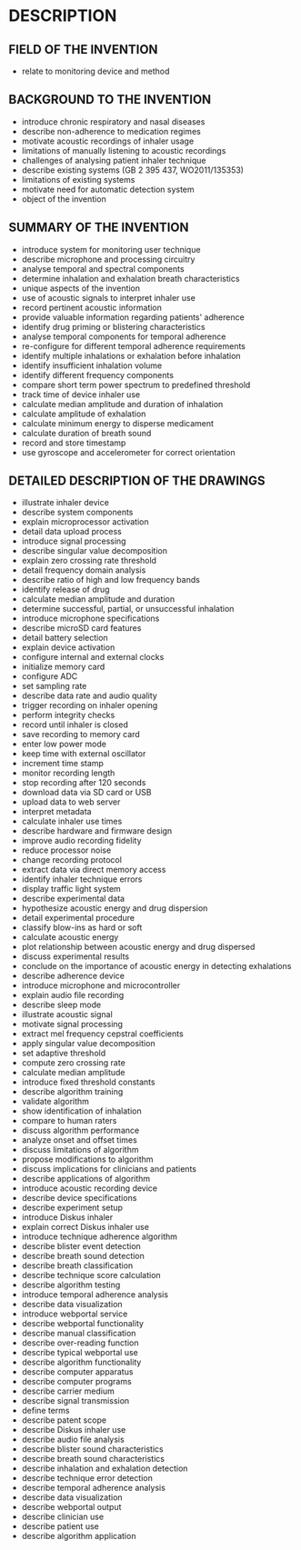 # DESCRIPTION

## FIELD OF THE INVENTION

- relate to monitoring device and method

## BACKGROUND TO THE INVENTION

- introduce chronic respiratory and nasal diseases
- describe non-adherence to medication regimes
- motivate acoustic recordings of inhaler usage
- limitations of manually listening to acoustic recordings
- challenges of analysing patient inhaler technique
- describe existing systems (GB 2 395 437, WO2011/135353)
- limitations of existing systems
- motivate need for automatic detection system
- object of the invention

## SUMMARY OF THE INVENTION

- introduce system for monitoring user technique
- describe microphone and processing circuitry
- analyse temporal and spectral components
- determine inhalation and exhalation breath characteristics
- unique aspects of the invention
- use of acoustic signals to interpret inhaler use
- record pertinent acoustic information
- provide valuable information regarding patients' adherence
- identify drug priming or blistering characteristics
- analyse temporal components for temporal adherence
- re-configure for different temporal adherence requirements
- identify multiple inhalations or exhalation before inhalation
- identify insufficient inhalation volume
- identify different frequency components
- compare short term power spectrum to predefined threshold
- track time of device inhaler use
- calculate median amplitude and duration of inhalation
- calculate amplitude of exhalation
- calculate minimum energy to disperse medicament
- calculate duration of breath sound
- record and store timestamp
- use gyroscope and accelerometer for correct orientation

## DETAILED DESCRIPTION OF THE DRAWINGS

- illustrate inhaler device
- describe system components
- explain microprocessor activation
- detail data upload process
- introduce signal processing
- describe singular value decomposition
- explain zero crossing rate threshold
- detail frequency domain analysis
- describe ratio of high and low frequency bands
- identify release of drug
- calculate median amplitude and duration
- determine successful, partial, or unsuccessful inhalation
- introduce microphone specifications
- describe microSD card features
- detail battery selection
- explain device activation
- configure internal and external clocks
- initialize memory card
- configure ADC
- set sampling rate
- describe data rate and audio quality
- trigger recording on inhaler opening
- perform integrity checks
- record until inhaler is closed
- save recording to memory card
- enter low power mode
- keep time with external oscillator
- increment time stamp
- monitor recording length
- stop recording after 120 seconds
- download data via SD card or USB
- upload data to web server
- interpret metadata
- calculate inhaler use times
- describe hardware and firmware design
- improve audio recording fidelity
- reduce processor noise
- change recording protocol
- extract data via direct memory access
- identify inhaler technique errors
- display traffic light system
- describe experimental data
- hypothesize acoustic energy and drug dispersion
- detail experimental procedure
- classify blow-ins as hard or soft
- calculate acoustic energy
- plot relationship between acoustic energy and drug dispersed
- discuss experimental results
- conclude on the importance of acoustic energy in detecting exhalations
- describe adherence device
- introduce microphone and microcontroller
- explain audio file recording
- describe sleep mode
- illustrate acoustic signal
- motivate signal processing
- extract mel frequency cepstral coefficients
- apply singular value decomposition
- set adaptive threshold
- compute zero crossing rate
- calculate median amplitude
- introduce fixed threshold constants
- describe algorithm training
- validate algorithm
- show identification of inhalation
- compare to human raters
- discuss algorithm performance
- analyze onset and offset times
- discuss limitations of algorithm
- propose modifications to algorithm
- discuss implications for clinicians and patients
- describe applications of algorithm
- introduce acoustic recording device
- describe device specifications
- describe experiment setup
- introduce Diskus inhaler
- explain correct Diskus inhaler use
- introduce technique adherence algorithm
- describe blister event detection
- describe breath sound detection
- describe breath classification
- describe technique score calculation
- describe algorithm testing
- introduce temporal adherence analysis
- describe data visualization
- introduce webportal service
- describe webportal functionality
- describe manual classification
- describe over-reading function
- describe typical webportal use
- describe algorithm functionality
- describe computer apparatus
- describe computer programs
- describe carrier medium
- describe signal transmission
- define terms
- describe patent scope
- describe Diskus inhaler use
- describe audio file analysis
- describe blister sound characteristics
- describe breath sound characteristics
- describe inhalation and exhalation detection
- describe technique error detection
- describe temporal adherence analysis
- describe data visualization
- describe webportal output
- describe clinician use
- describe patient use
- describe algorithm application

